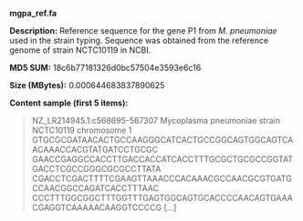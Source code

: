**mgpa_ref.fa**

**Description:**	Reference sequence for the gene P1 from *M. pneumoniae* used in the strain typing.
                        Sequence was obtained from the reference genome of strain NCTC10119 in NCBI.

**MD5 SUM:**	18c6b77181326d0bc57504e3593e6c16

**Size (MBytes):**	0.000644683837890625

**Content sample (first 5 items):**

>NZ_LR214945.1:c568695-567307 Mycoplasma pneumoniae strain NCTC10119 chromosome 1
GTGCGCGATAACACTGCCAAGGGCATCACTGCCGGCAGTGGCAGTCAACAAACCACGTATGATCCTGCGC
GAACCGAGGCCACCTTGACCACCATCACCTTTGCGCTGCGCCGGTATGACCTCGCCGGGCGCGCCTTATA
CGACCTCGACTTTTCGAAGTTAAACCCACAAACGCCAACGCGTGATGCCAACGGCCAGATCACCTTTAAC
CCCTTTGGCGGCTTTGGTTTGAGTGGCAGTGCACCCCAACAGTGAAACGAGGTCAAAAACAAGGTCCCCG
[...]
